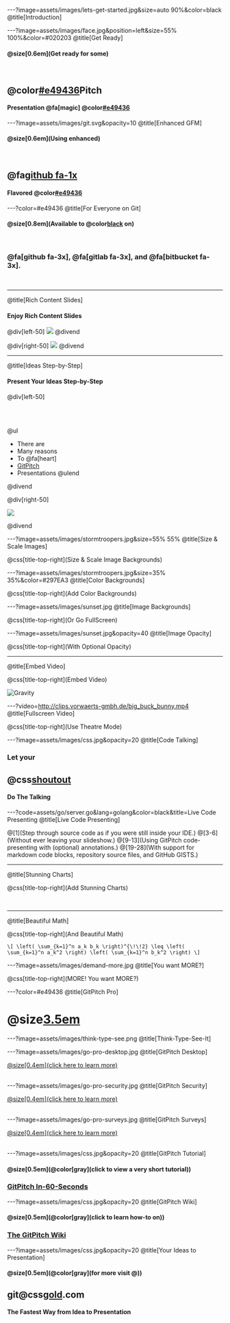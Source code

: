 ---?image=assets/images/lets-get-started.jpg&size=auto 90%&color=black
@title[Introduction]

---?image=assets/images/face.jpg&position=left&size=55% 100%&color=#020203
@title[Get Ready]

#### @size[0.6em](Get ready for some)

<br>

## @color[#e49436](Git)Pitch
#### Presentation @fa[magic] @color[#e49436](Magic)

---?image=assets/images/git.svg&opacity=10
@title[Enhanced GFM]

#### @size[0.6em](Using enhanced)

<br>

## @fa[github fa-1x](GitHub)
#### Flavored @color[#e49436](Markdown)

---?color=#e49436
@title[For Everyone on Git]

#### @size[0.8em](Available to @color[black](everyone) on)

<br>

### @fa[github fa-3x], @fa[gitlab fa-3x], and @fa[bitbucket fa-3x].

<br>

---
@title[Rich Content Slides]

#### Enjoy Rich Content Slides

@div[left-50]
![](assets/images/de-los-muertos.jpg)
@divend

@div[right-50]
![](assets/images/daftpunkocat.gif)
@divend

---
@title[Ideas Step-by-Step]

#### Present Your Ideas Step-by-Step

@div[left-50]

<br><br>

@ul
- There are
- Many reasons
- To @fa[heart]
- [GitPitch](https://gitpitch.com)
- Presentations
@ulend

@divend

@div[right-50]

![](assets/images/daftpunkocat.gif)

@divend

---?image=assets/images/stormtroopers.jpg&size=55% 55%
@title[Size & Scale Images]

@css[title-top-right](Size & Scale Image Backgrounds)

---?image=assets/images/stormtroopers.jpg&size=35% 35%&color=#297EA3
@title[Color Backgrounds]

@css[title-top-right](Add Color Backgrounds)

---?image=assets/images/sunset.jpg
@title[Image Backgrounds]

@css[title-top-right](Or Go FullScreen)

---?image=assets/images/sunset.jpg&opacity=40
@title[Image Opacity]

@css[title-top-right](With Optional Opacity)

---
@title[Embed Video]

@css[title-top-right](Embed Video)

![Gravity](https://player.vimeo.com/video/125471012)

---?video=http://clips.vorwaerts-gmbh.de/big_buck_bunny.mp4
@title[Fullscreen Video]

@css[title-top-right](Use Theatre Mode)

---?image=assets/images/css.jpg&opacity=20
@title[Code Talking]

### Let your
## @css[shoutout](Code)
#### Do The Talking

---?code=assets/go/server.go&lang=golang&color=black&title=Live Code Presenting
@title[Live Code Presenting]

@[1](Step through source code as if you were still inside your IDE.)
@[3-6](Without ever leaving your slideshow.)
@[9-13](Using GitPitch code-presenting with (optional) annotations.)
@[19-28](With support for markdown code blocks, repository source files, and GitHub GISTS.)

---
@title[Stunning Charts]

@css[title-top-right](Add Stunning Charts)

<br>

<canvas data-chart="line">
<!--
{
 "data": {
  "labels": ["January"," February"," March"," April"," May"," June"," July"],
  "datasets": [
   {
    "data":[65,59,80,81,56,55,40],
    "label":"My first dataset","backgroundColor":"rgba(20,220,220,.8)"
   },
   {
    "data":[28,48,40,19,86,27,90],
    "label":"My second dataset","backgroundColor":"rgba(220,120,120,.8)"
   }
  ]
 },
 "options": { "responsive": "true" }
}
-->
</canvas>

---
@title[Beautiful Math]

@css[title-top-right](And Beautiful Math)

`\[
\left( \sum_{k=1}^n a_k b_k \right)^{\!\!2} \leq
 \left( \sum_{k=1}^n a_k^2 \right) \left( \sum_{k=1}^n b_k^2 \right)
\]`

---?image=assets/images/demand-more.jpg
@title[You want MORE?]

@css[title-top-right](MORE! You want MORE?)

---?color=#e49436
@title[GitPitch Pro]

# @size[3.5em](OK)

---?image=assets/images/think-type-see.png
@title[Think-Type-See-It]

---?image=assets/images/go-pro-desktop.jpg
@title[GitPitch Desktop]

[@size[0.4em](click here to learn more)](https://gitpitch.com/desktop)
<br><br>

---?image=assets/images/go-pro-security.jpg
@title[GitPitch Security]

[@size[0.4em](click here to learn more)](https://gitpitch.com/security)
<br><br>

---?image=assets/images/go-pro-surveys.jpg
@title[GitPitch Surveys]

[@size[0.4em](click here to learn more)](https://gitpitch.com/surveys)
<br><br>

---?image=assets/images/css.jpg&opacity=20
@title[GitPitch Tutorial]

#### @size[0.5em](@color[gray](click to view a very short tutorial))
### [GitPitch In-60-Seconds](https://github.com/gitpitch/gitpitch/wiki)

---?image=assets/images/css.jpg&opacity=20
@title[GitPitch Wiki]

#### @size[0.5em](@color[gray](click to learn how-to on))
### [The GitPitch Wiki](https://github.com/gitpitch/gitpitch/wiki)

---?image=assets/images/css.jpg&opacity=20
@title[Your Ideas to Presentation]

#### @size[0.5em](@color[gray](for more visit @))
## git@css[gold](pitch).com

#### The Fastest Way from Idea to Presentation
